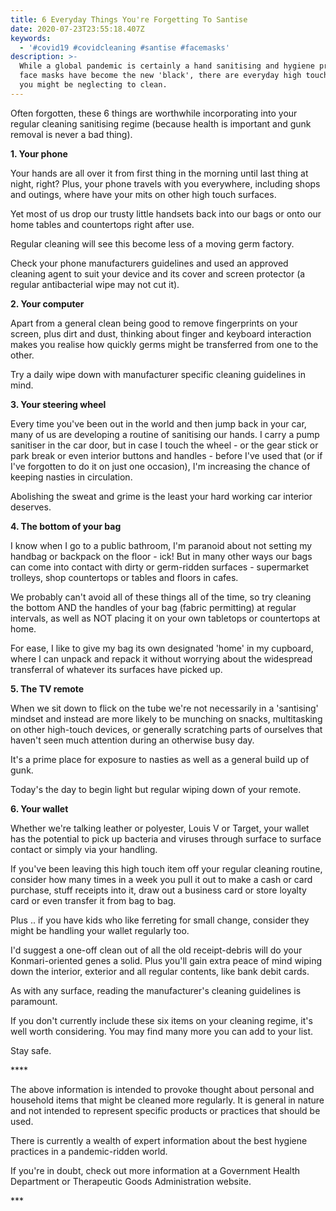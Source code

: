 ```yaml
---
title: 6 Everyday Things You're Forgetting To Santise
date: 2020-07-23T23:55:18.407Z
keywords:
  - '#covid19 #covidcleaning #santise #facemasks'
description: >-
  While a global pandemic is certainly a hand sanitising and hygiene prompt, and
  face masks have become the new 'black', there are everyday high touch points
  you might be neglecting to clean.
---
```

Often forgotten, these 6 things are worthwhile incorporating into your regular cleaning sanitising regime (because health is important and gunk removal is never a bad thing).

**1. Your phone**

Your hands are all over it from first thing in the morning until last thing at night, right? Plus, your phone travels with you everywhere, including shops and outings, where have your mits on other high touch surfaces. 

Yet most of us drop our trusty little handsets back into our bags or onto our home tables and countertops right after use. 

Regular cleaning will see this become less of a moving germ factory.

Check your phone manufacturers guidelines and used an approved cleaning agent to suit your device and its cover and screen protector (a regular antibacterial wipe may not cut it).

**2. Your computer**

Apart from a general clean being good to remove fingerprints on your screen, plus dirt and dust, thinking about finger and keyboard interaction makes you realise how quickly germs might be transferred from one to the other. 

Try a daily wipe down with manufacturer specific cleaning guidelines in mind.

**3. Your steering wheel**

Every time you've been out in the world and then jump back in your car, many of us are developing a routine of sanitising our hands. I carry a pump sanitiser in the car door, but in case I touch the wheel - or the gear stick or park break or even interior buttons and handles - before I've used that (or if I've forgotten to do it on just one occasion), I'm increasing the chance of keeping nasties in circulation.

Abolishing the sweat and grime is the least your hard working car interior deserves.

**4. The bottom of your bag**

I know when I go to a public bathroom, I'm paranoid about not setting my handbag or backpack on the floor - ick! But in many other ways our bags can come into contact with dirty or germ-ridden surfaces - supermarket trolleys, shop countertops or tables and floors in cafes. 

We probably can't avoid all of these things all of the time, so try cleaning the bottom AND the handles of your bag (fabric permitting) at regular intervals, as well as NOT placing it on your own tabletops or countertops at home. 

For ease, I like to give my bag its own designated 'home' in my cupboard, where I can unpack and repack it without worrying about the widespread transferral of whatever its surfaces have picked up. 

**5. The TV remote**

When we sit down to flick on the tube we're not necessarily in a 'santising' mindset and instead are more likely to be munching on snacks, multitasking on other high-touch devices, or generally scratching parts of ourselves that haven't seen much attention during an otherwise busy day. 

It's a prime place for exposure to nasties as well as a general build up of gunk. 

Today's the day to begin light but regular wiping down of your remote.

**6. Your wallet**

Whether we're talking leather or polyester, Louis V or Target, your wallet has the potential to pick up bacteria and viruses through surface to surface contact or simply via your handling.

If you've been leaving this high touch item off your regular cleaning routine, consider how many times in a week you pull it out to make a cash or card purchase, stuff receipts into it, draw out a business card or store loyalty card or even transfer it from bag to bag.

Plus .. if you have kids who like ferreting for small change, consider they might be handling your wallet regularly too. 

I'd suggest a one-off clean out of all the old receipt-debris will do your Konmari-oriented genes a solid. Plus you'll gain extra peace of mind wiping down the interior, exterior and all regular contents, like bank debit cards.

As with any surface, reading the manufacturer's cleaning guidelines is paramount. 



If you don't currently include these six items on your cleaning regime, it's well worth considering. You may find many more you can add to your list. 

Stay safe. 



\*\*\*\*

The above information is intended to provoke thought about personal and household items that might be cleaned more regularly. It is general in nature and not intended to represent specific products or practices that should be used. 

There is currently a wealth of expert information about the best hygiene practices in a pandemic-ridden world.  

If you're in doubt, check out more information at a Government Health Department or Therapeutic Goods Administration website. 

\*\**

